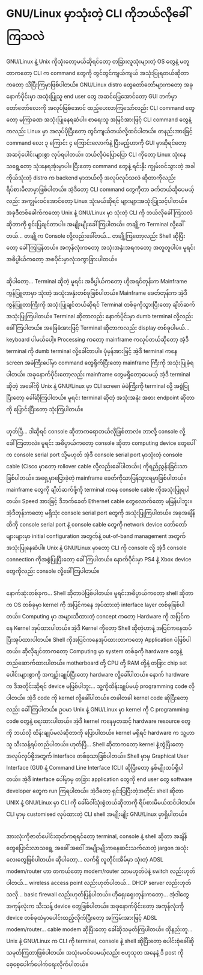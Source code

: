 # GNU/Linux မှာသုံးတဲ့ CLI ကိုဘယ်လိုခေါ်ကြသလဲ

GNU/Linux နဲ့ Unix ကိုသုံးတော့မယ်ဆိုရင်တော့ တခြားလူသုံးများတဲ့ OS တွေနဲ့ မတူတာကတော့ CLI က command တွေကို တွင်တွင်ကျယ်ကျယ် အသုံးပြုရတယ်ဆိုတာကတော့ သိပြီးကြမှာဖြစ်ပါတယ်။ GNU/Linux distro တွေတော်တော်များကတော့ အခုနောက်ပိုင်းမှာ အသုံးပြုသူ end user တွေ အဆင်ပြေအောင်တော့ GUI ဘက်မှာတော်တော်လေးကို အလုပ်ဖြစ်အောင် ထည့်ပေးလာကြသော်လည်း CLI command တွေတော့ မကြာခဏ အသုံးပြုနေရဆဲပါ။ စာရေးသူ အမြင်အားဖြင့် CLI command တွေနဲ့ ကလည်း Linux မှာ အလုပ်ပိုပြီးတော့ တွင်ကျယ်တယ်လို့ထင်ပါတယ်။ တနည်းအားဖြင့် command လေး ၃ ကြောင်း ၄ ကြောင်းလောက်နဲ့ ပြီးမည့်ဟာကို GUI မှာဆိုရင်တော့ အဆင့်ပေါင်းများစွာ လုပ်ရပါတယ်။ ဘယ်လိုပဲပြောပြော CLI ကိုတော့ Linux သုံးနေသရွေ့တော့ သုံးနေရအုံးမှာပါ။ ပြီးတော့ command တွေနဲ့ ရင်းနှီး ကျွမ်းဝင်သွားတဲ့ အခါ ကိုယ်သုံးတဲ့ distro က backend မှာဘယ်လို အလုပ်လုပ်သလဲ ဆိုတာကိုလည်း ရိပ်စားမိလာမှာဖြစ်ပါတယ်။ အဲ့ဒီတော့ CLI command တွေကိုတာ ခက်တယ်ဆိုပေမယ့်လည်း အကျွမ်းဝင်အောင်တော့ Linux သုံးမယ်ဆိုရင် များများအသုံးပြုသင့်ပါတယ်။ အခုဒီတစ်ခေါက်ကတော့ Unix နဲ့ GNU/Linux မှာ သုံးတဲ့ CLI ကို ဘယ်လိုခေါ်ကြသလဲဆိုတာကို ရှင်းပြချင်တာပါ။ အမျိုးမျိုးခေါ်ကြပါတယ်။ တချို့က Terminal လို့ခေါ်တယ်… တချို့က Console လို့လည်းခေါ်တယ်… တချို့ကြတော့လည်း Shell ဆိုပြီးတော့ ခေါ်ကြပြန်တယ်။ အကုန်လုံးကတော့ အသုံးအနှံးအရကတော့ အတူတူပါပဲ။ မူရင်းအဓိပ္ပါယ်ကတော့ အစပိုင်းမှာလုံးဝကွာခြားပါတယ်။

<figure><img src="../.gitbook/assets/Linux_command-line._Bash._GNOME_Terminal._screenshot-768x576.png" alt=""><figcaption></figcaption></figure>

ဆိုပါတော့… Terminal ဆိုတဲ့ မူရင်း အဓိပ္ပါယ်ကတော့ ဟိုအရင်တုန်းက Mainframe ကွန်ပြူတာမှာ သုံးတဲ့ အသုံးအနှံးတစ်ခုဖြစ်ပါတယ်။ Mainframe ခေတ်တုန်းက အဲ့ဒီ ကွန်ပြူတာကြီးကို အသုံးပြုချင်တယ်ဆိုရင် Terminal တစ်ခုကိုသွားပြီးတော့ ချိတ်ဆက်အသုံးပြုကြပါတယ်။ Terminal ဆိုတာလည်း နောက်ပိုင်းမှာ dumb terminal လို့လည်းခေါ်ကြပါတယ်။ အခြေခံအားဖြင့် Terminal ဆိုတာကလည်း display တစ်ခုပါမယ်… keyboard ပါမယ်ပေါ့။ Processing ကတော့ mainframe ကလုပ်တယ်ဆိုတော့ အဲ့ဒီ terminal ကို dumb terminal လို့ခေါ်တာပါ။ ပုံမှန်အားဖြင့် အဲ့ဒီ terminal ကနေ screen အမဲကြီးပေါ်မှာ command တွေရိုက်ပြီးတော့ mainframe ကြီးကို အသုံးပြုခဲ့ရပါတယ်။ အခုနောက်ပိုင်းတော့လည်း mainframe တွေမရှိတော့ပေမယ့် အဲ့ဒီ terminal ဆိုတဲ့ အခေါ်ကို Unix နဲ့ GNU/Linux မှာ CLI screen မဲမဲကြီးကို terminal လို့ အစွဲပြုပြီးတော့ ခေါ်ဆိုကြပါတယ်။ မူရင်း terminal ဆိုတဲ့ အသုံးအနုံး အစား endpoint ဆိုတာကို ပြောင်းပြီးတော့ သုံးကြပါတယ်။

<figure><img src="../.gitbook/assets/DEC_VT100_terminal-768x682.jpg" alt=""><figcaption></figcaption></figure>

ဟုတ်ပြီ… ဒါဆိုရင် console ဆိုတာကရောဘယ်လိုဖြစ်တာလဲ။ ဘာလို့ console လို့ ခေါ်ကြတာလဲ။ မူရင်း အဓိပ္ပာယ်ကတော့ console ဆိုတာ computing device တွေပေါ်က console serial port သို့မဟုတ် အဲ့ဒီ console serial port မှာသုံးတဲ့ console cable (Cisco မှာတော့ rollover cable လို့လည်းခေါ်ပါတယ်။) ကိုရည်ညွန်းခြင်းသာဖြစ်ပါတယ်။ အရှေ့မှာပြောခဲ့တဲ့ mainframe ခေတ်ကိုသာပြန်သွားရမှာဖြစ်ပါတယ်။ mainframe တွေကို ချိတ်ဆက်ဖို့ကို terminal ကနေ console cable ကိုအသုံးပြုရပါတယ်။ Speed အားဖြင့် ဒီဘက်ခေတ် Ethernet cable တွေလောက်တော့ မမြန်ပါဘူး။ အဲ့ဒီတုန်းကတော့ မရှိသုံး console serial port တွေကို အသုံးပြုကြပါတယ်။ အခုအချိန်ထိကို console serial port နဲ့ console cable တွေကို network device တော်တော်များများမှာ initial configuration အတွက်နဲ့ out-of-band management အတွက် အသုံးပြုနေဆဲပါ။ Unix နဲ့ GNU/Linux မှာတော့ CLI ကို console လို့ အဲ့ဒီ console connection ကိုအစွဲပြုပြီးတော့ ခေါ်ကြပါတယ်။ နောက်ပိုင်းမှာ PS4 နဲ့ Xbox device တွေကိုလည်း console လို့ခေါ်ကြပါတယ်။

<figure><img src="../.gitbook/assets/Serial_cable_blue-768x576.jpg" alt=""><figcaption></figcaption></figure>

နောက်ဆုံးတစ်ခုက… Shell ဆိုတာပဲဖြစ်ပါတယ်။ မူရင်းအဓိပ္ပာယ်ကတော့ shell ဆိုတာက OS တစ်ခုမှာ kernel ကို အပြင်ကနေ အုပ်ထားတဲ့ interface layer တစ်ခုဖြစ်ပါတယ်။ Computing မှာ အများသိထားတဲ့ concept ကတော့ Hardware ကို အပြင်ကနေ Kernel အုပ်ထားပါတယ်။ အဲ့ဒီ Kernel ကိုတော့ Shell ဆိုတဲ့ဟာနဲ့ အပြင်ကနေထပ်ပြီးအုပ်ထားပါတယ်။ Shell ကိုအပြင်ကနေအုပ်ထားတာကတော့ Application ပဲဖြစ်ပါတယ်။ ဆိုလိုချင်တာကတော့ Computing မှာ system တစ်ခုကို hardware တွေနဲ့ တည်ဆောက်ထားပါတယ်။ motherboard တို့ CPU တို့ RAM တို့နဲ့ တခြား chip set ပေါင်းများစွာကို အကျဉ်းချုပ်ပြီးတော့ hardware လို့ခေါ်ပါတယ်။ နောက် hardware က ဒီအတိုင်းဆိုရင် device မဖြစ်ပါဘူး… သူ့ကိုထိန်းချုပ်မယ့် programming code လိုပါတယ်။ အဲ့ဒီ code ကို kernel လို့ခေါ်ပါတယ်။ တခါတခါ kernel code ဆိုပြီးတော့လည်း ခေါ်ကြပါတယ်။ ဥပမာ Unix နဲ့ GNU/Linux မှာ kernel ကို C programming code တွေနဲ့ ရေးထားပါတယ်။ အဲ့ဒီ kernel ကနေမှတဆင့် hardware resource တွေကို ဘယ်လို ထိန်းချုပ်မလဲဆိုတာကို ပြောပါတယ်။ kernel မရှိရင် hardware က သူ့ဟာသူ သီးသန့်ရပ်တည်ပါတယ်။ ဟုတ်ပြီ… Shell ဆိုတာကတော့ kernel နဲ့တွဲပြီးတော့ အလုပ်လုပ်ဖို့အတွက် interface တစ်ခုသာဖြစ်ပါတယ်။ Shell မှာမှ Graphical User Interface (GUI) နဲ့ Command Line Interface (CLI) ဆိုပြီးတော့ နှစ်မျိုးထပ်ရှိပါတယ်။ အဲ့ဒီ interface ပေါ်မှာမှ တခြား application တွေကို end user တွေ software developer တွေက run ကြရပါတယ်။ အဲ့ဒီတော့ ရှင်းပြပြီးတဲ့အတိုင်း shell ဆိုတာ UNIX နဲ့ GNU/Linux မှာ CLI ကို ခေါ်ဝေါ်သုံးစွဲတယ်ဆိုတာကို ရိပ်စားမိမယ်ထင်ပါတယ်။ CLI မှာမှ customised လုပ်ထားတဲ့ CLI shell အမျိုးမျိုး GNU/Linux မှာရှိပါတယ်။

<figure><img src="../.gitbook/assets/Computing-System.jpg" alt=""><figcaption></figcaption></figure>

အားလုံးကိုဇာတ်ပေါင်းထုတ်ကရရင်တော့ terminal, console နဲ့ shell ဆိုတာ အချိန်တွေပြောင်းလာသရွေ့ အခေါ် အဝေါ် အမျိုးမျိုးကနေဆင်းသက်လာတဲ့ jargon အသုံးလေးတွေဖြစ်ပါတယ်။ ဆိုပါတော့… လက်ရှိ လူတိုင်းအိမ်မှာ သုံးတဲ့ ADSL modem/router ဟာ တကယ်တော့ modem/router သာမဟုတ်ပဲနဲ့ switch လည်းဟုတ်ပါတယ်… wireless access point လည်းဟုတ်ပါတယ်… DHCP server လည်းဟုတ်သလို… basic firewall လည်းဟုတ်ပြန်ပါတယ်။ ဟိုရှေးရှေးတုန်းကတော့… အဲ့ဒါတွေအကုန်လုံးက သီးသန့် device တွေဖြစ်ပါတယ်။ အခုနောက်ပိုင်းတော့ အကုန်လုံးကို device တစ်ခုထဲမှာပေါင်းထည့်လိုက်ပြီးတော့ အကြမ်းအားဖြင့် ADSL modem/router… cable modem ဆိုပြီးတော့ ခေါ်ဆိုသမုတ်ကြပါတယ်။ ထိုနည်းတူ… Unix နဲ့ GNU/Linux က CLI ကို terminal, console နဲ့ shell ဆိုပြီးတော့ ပေါင်းစုံခေါ်ဆိုသမုတ်ကြတာဖြစ်ပါတယ်။ အသုံးမဝင်ပေမယ့်လည်း ဗဟုသုတ အနေနဲ့ ဒီ post ကို စေ့စေ့ပေါက်ပေါက်ရေးလိုက်ပါတယ်။
